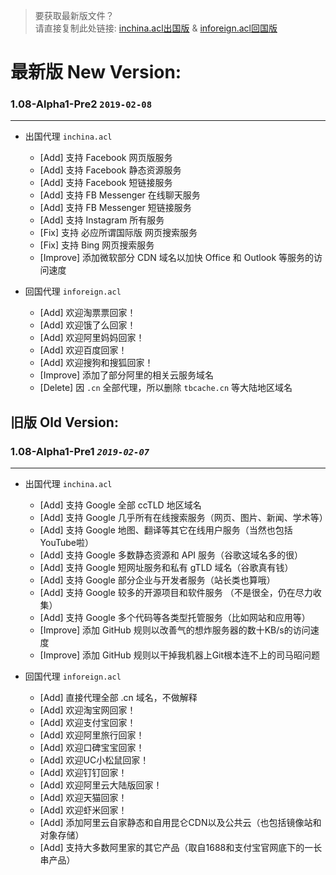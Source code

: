 > 要获取最新版文件？  
> 请直接复制此处链接: [inchina.acl出国版](https://raw.githubusercontent.com/Windelight/SuperACL/master/inchina.acl) & [inforeign.acl回国版](https://raw.githubusercontent.com/Windelight/SuperACL/master/inforeign.acl)

# **最新版 New Version:**

### **1.08-Alpha1-Pre2** `2019-02-08`
***
- 出国代理 `inchina.acl`
    - [Add] 支持 Facebook 网页版服务
    - [Add] 支持 Facebook 静态资源服务
    - [Add] 支持 Facebook 短链接服务
    - [Add] 支持 FB Messenger 在线聊天服务  
    - [Add] 支持 FB Messenger 短链接服务
    - [Add] 支持 Instagram 所有服务
    - [Fix] 支持 必应所谓国际版 网页搜索服务
    - [Fix] 支持 Bing 网页搜索服务
    - [Improve] 添加微软部分 CDN 域名以加快 Office 和 Outlook 等服务的访问速度
    
- 回国代理 `inforeign.acl`
    - [Add] 欢迎淘票票回家！
    - [Add] 欢迎饿了么回家！
    - [Add] 欢迎阿里妈妈回家！
    - [Add] 欢迎百度回家！
    - [Add] 欢迎搜狗和搜狐回家！
    - [Improve] 添加了部分阿里的相关云服务域名
    - [Delete] 因 `.cn` 全部代理，所以删除 `tbcache.cn` 等大陆地区域名
    
## **旧版 Old Version:**

### **1.08-Alpha1-Pre1**   _`2019-02-07`_
***
- 出国代理 `inchina.acl`  
    - [Add] 支持 Google 全部 ccTLD 地区域名
    - [Add] 支持 Google 几乎所有在线搜索服务（网页、图片、新闻、学术等）
    - [Add] 支持 Google 地图、翻译等其它在线用户服务（当然也包括YouTube啦）
    - [Add] 支持 Google 多数静态资源和 API 服务（谷歌这域名多的很）
    - [Add] 支持 Google 短网址服务和私有 gTLD 域名（谷歌真有钱）
    - [Add] 支持 Google 部分企业与开发者服务（站长类也算哦）
    - [Add] 支持 Google 较多的开源项目和软件服务 （不是很全，仍在尽力收集）
    - [Add] 支持 Google 多个代码等各类型托管服务（比如网站和应用等）
    - [Improve] 添加 GitHub 规则以改善气的想炸服务器的数十KB/s的访问速度
    - [Improve] 添加 GitHub 规则以干掉我机器上Git根本连不上的司马昭问题
  
- 回国代理 `inforeign.acl`  
    - [Add] 直接代理全部 .cn 域名，不做解释
    - [Add] 欢迎淘宝网回家！
    - [Add] 欢迎支付宝回家！
    - [Add] 欢迎阿里旅行回家！
    - [Add] 欢迎口碑宝宝回家！
    - [Add] 欢迎UC小松鼠回家！
    - [Add] 欢迎钉钉回家！
    - [Add] 欢迎阿里云大陆版回家！
    - [Add] 欢迎天猫回家！
    - [Add] 欢迎虾米回家！
    - [Add] 添加阿里云自家静态和自用昆仑CDN以及公共云（也包括镜像站和对象存储）
    - [Add] 支持大多数阿里家的其它产品（取自1688和支付宝官网底下的一长串产品）
